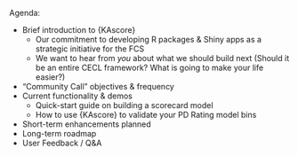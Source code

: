 Agenda:

* Brief introduction to {KAscore}
  + Our commitment to developing R packages & Shiny apps as a strategic initiative for the FCS
  + We want to hear from *you* about what we should build next (Should it be an entire CECL framework? What is going to make your life easier?)
* “Community Call” objectives & frequency
* Current functionality & demos
  + Quick-start guide on building a scorecard model
  + How to use {KAscore} to validate your PD Rating model bins
* Short-term enhancements planned
* Long-term roadmap
* User Feedback / Q&A